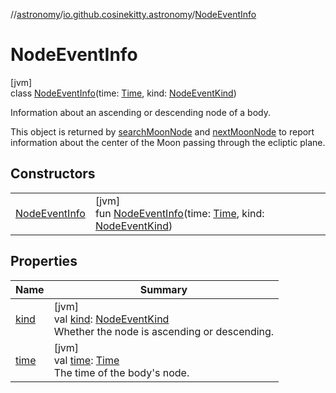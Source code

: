 //[astronomy](../../../index.md)/[io.github.cosinekitty.astronomy](../index.md)/[NodeEventInfo](index.md)

# NodeEventInfo

[jvm]\
class [NodeEventInfo](index.md)(time: [Time](../-time/index.md), kind: [NodeEventKind](../-node-event-kind/index.md))

Information about an ascending or descending node of a body.

This object is returned by [searchMoonNode](../search-moon-node.md) and [nextMoonNode](../next-moon-node.md) to report information about the center of the Moon passing through the ecliptic plane.

## Constructors

| | |
|---|---|
| [NodeEventInfo](-node-event-info.md) | [jvm]<br>fun [NodeEventInfo](-node-event-info.md)(time: [Time](../-time/index.md), kind: [NodeEventKind](../-node-event-kind/index.md)) |

## Properties

| Name | Summary |
|---|---|
| [kind](kind.md) | [jvm]<br>val [kind](kind.md): [NodeEventKind](../-node-event-kind/index.md)<br>Whether the node is ascending or descending. |
| [time](time.md) | [jvm]<br>val [time](time.md): [Time](../-time/index.md)<br>The time of the body's node. |
